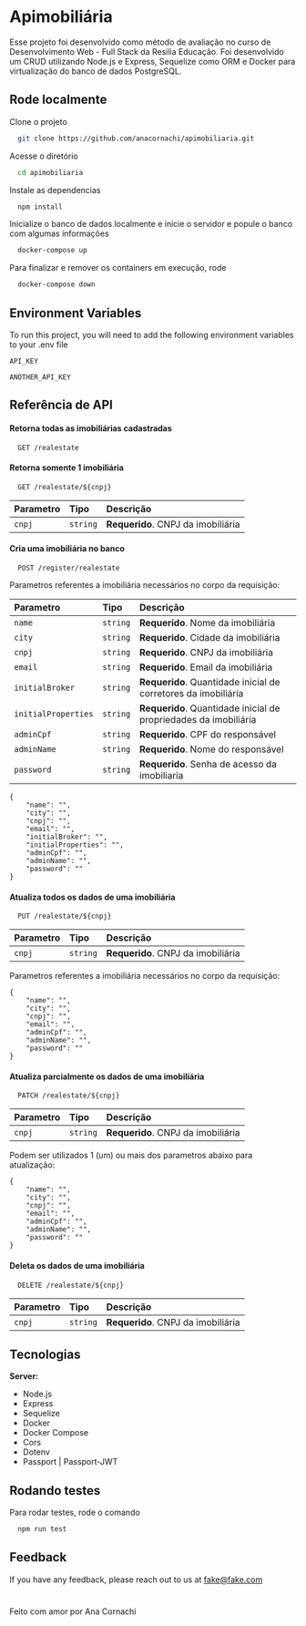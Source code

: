 # Apimobiliária

Esse projeto foi desenvolvido como método de avaliação no curso de Desenvolvimento Web - Full Stack da
Resilia Educação. Foi desenvolvido um CRUD utilizando Node.js e Express, Sequelize como ORM e Docker para
virtualização do banco de dados PostgreSQL.

## Rode localmente

Clone o projeto

```bash
  git clone https://github.com/anacornachi/apimobiliaria.git
```

Acesse o diretório

```bash
  cd apimobiliaria
```

Instale as dependencias

```bash
  npm install
```

Inicialize o banco de dados localmente e inicie o servidor e popule o banco com algumas informações

```bash
  docker-compose up
```

Para finalizar e remover os containers em execução, rode

```bash
  docker-compose down
```

## Environment Variables

To run this project, you will need to add the following environment variables to your .env file

`API_KEY`

`ANOTHER_API_KEY`

## Referência de API

#### Retorna todas as imobiliárias cadastradas

```http
  GET /realestate
```

#### Retorna somente 1 imobiliária

```http
  GET /realestate/${cnpj}
```

| Parametro | Tipo     | Descrição                          |
| :-------- | :------- | :--------------------------------- |
| `cnpj`    | `string` | **Requerido**. CNPJ da imobiliária |

#### Cria uma imobiliária no banco

```http
  POST /register/realestate
```

Parametros referentes a imobiliária necessários no corpo da requisição:

| Parametro           | Tipo     | Descrição                                                        |
| :------------------ | :------- | :--------------------------------------------------------------- |
| `name`              | `string` | **Requerido**. Nome da imobiliária                               |
| `city`              | `string` | **Requerido**. Cidade da imobiliária                             |
| `cnpj`              | `string` | **Requerido**. CNPJ da imobiliária                               |
| `email`             | `string` | **Requerido**. Email da imobiliária                              |
| `initialBroker`     | `string` | **Requerido**. Quantidade inicial de corretores da imobiliária   |
| `initialProperties` | `string` | **Requerido**. Quantidade inicial de propriedades da imobiliária |
| `adminCpf`          | `string` | **Requerido**. CPF do responsável                                |
| `adminName`         | `string` | **Requerido**. Nome do responsável                               |
| `password`          | `string` | **Requerido**. Senha de acesso da imobiliaria                    |

```
{
    "name": "",
    "city": "",
    "cnpj": "",
    "email": "",
    "initialBroker": "",
    "initialProperties": "",
    "adminCpf": "",
    "adminName": "",
    "password": ""
}
```

#### Atualiza todos os dados de uma imobiliária

```http
  PUT /realestate/${cnpj}
```

| Parametro | Tipo     | Descrição                          |
| :-------- | :------- | :--------------------------------- |
| `cnpj`    | `string` | **Requerido**. CNPJ da imobiliária |

Parametros referentes a imobiliária necessários no corpo da requisição:

```
{
    "name": "",
	"city": "",
	"cnpj": "",
    "email": "",
	"adminCpf": "",
    "adminName": "",
	"password": ""
}
```

#### Atualiza parcialmente os dados de uma imobiliária

```http
  PATCH /realestate/${cnpj}
```

| Parametro | Tipo     | Descrição                          |
| :-------- | :------- | :--------------------------------- |
| `cnpj`    | `string` | **Requerido**. CNPJ da imobiliária |

Podem ser utilizados 1 (um) ou mais dos parametros abaixo para atualização:

```
{
    "name": "",
	"city": "",
	"cnpj": "",
    "email": "",
	"adminCpf": "",
    "adminName": "",
	"password": ""
}
```

#### Deleta os dados de uma imobiliária

```http
  DELETE /realestate/${cnpj}
```

| Parametro | Tipo     | Descrição                          |
| :-------- | :------- | :--------------------------------- |
| `cnpj`    | `string` | **Requerido**. CNPJ da imobiliária |

## Tecnologias

**Server:**

- Node.js
- Express
- Sequelize
- Docker
- Docker Compose
- Cors
- Dotenv
- Passport | Passport-JWT

## Rodando testes

Para rodar testes, rode o comando

```bash
  npm run test
```

## Feedback

If you have any feedback, please reach out to us at fake@fake.com

#

Feito com amor por Ana Cornachi
